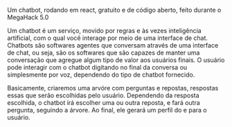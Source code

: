 Um chatbot, rodando em react, gratuito e de código aberto, feito durante o MegaHack 5.0

Um chatbot é um serviço, movido por regras e às vezes inteligência artificial, com o qual você interage por meio de uma interface de chat. Chatbots são softwares agentes que conversam através de uma interface de chat, ou seja, são os softwares que são capazes de manter uma conversação que agregue algum tipo de valor aos usuários finais. O usuário pode interagir com o chatbot digitando no final da conversa ou simplesmente por voz, dependendo do tipo de chatbot fornecido.

Basicamente, criaremos uma arvóre com perguntas e repostas, respostas essas que serão escolhidas pelo usuário. Dependendo da resposta escolhida, o chatbot irá escolher uma ou outra reposta, e fará outra pergunta, seguindo a árvore. Ao final, ele gerará um perfil do e para o usuário. 
